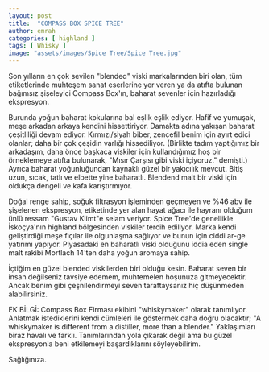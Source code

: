 ```yaml
---
layout: post
title:  "COMPASS BOX SPICE TREE"
author: emrah
categories: [ highland ]
tags: [ Whisky ]
image: "assets/images/Spice Tree/Spice Tree.jpg"
---
```



Son yılların en çok sevilen "blended" viski markalarınden biri olan, tüm etiketlerinde muhteşem sanat eserlerine yer veren ya da atıfta bulunan bağımsız şişeleyici Compass Box'ın, baharat sevenler için hazırladığı ekspresyon.

Burunda yoğun baharat kokularına bal eşlik eşlik ediyor. Hafif ve yumuşak, meşe arkadan arkaya kendini hissettiriyor. 
Damakta adına yakışan baharat çeşitliliği devam ediyor. Kırmızı/siyah biber, zencefil benim için ayırt edici olanlar; daha bir çok çeşidin varlığı hissediliyor. (Birlikte tadım yaptığımız bir arkadaşım, daha önce başkaca viskiler için kullandığımız hoş bir örneklemeye atıfta bulunarak, "Mısır Çarşısı gibi viski içiyoruz." demişti.) Ayrıca baharat yoğunluğundan kaynaklı güzel bir yakıcılık mevcut. 
Bitiş uzun, sıcak, tatlı ve elbette yine baharatlı. Blendend malt bir viski için oldukça dengeli ve kafa karıştırmıyor. 

Doğal renge sahip, soğuk filtrasyon işleminden geçmeyen ve %46 abv ile şişelenen ekspresyon, etiketinde yer alan hayat ağacı ile hayranı olduğum ünlü ressam "Gustav Klimt"e selam veriyor.
Spice Tree'de genellikle İskoçya'nın highland bölgesinden viskiler tercih ediliyor. Marka kendi geliştirdiği meşe fıçılar ile olgunlaşma sağlıyor ve bunun için ciddi ar-ge yatırımı yapıyor. 
Piyasadaki en baharatlı viski olduğunu iddia eden single malt rakibi Mortlach 14'ten daha yoğun aromaya sahip. 

İçtiğim en güzel blended viskilerden biri olduğu kesin. Baharat seven bir insan değilseniz tavsiye edemem, muhtemelen hoşunuza gitmeyecektir. Ancak benim gibi çeşnilendirmeyi seven taraftaysanız hiç düşünmeden alabilirsiniz. 

EK BİLGİ: Compass Box Firması ekibini "whiskymaker" olarak tanımlıyor. Anlatmak istediklerini kendi cümleleri ile göstermek daha doğru olacaktır; 
"A whiskymaker is different from a distiller, more than a blender."  Yaklaşımları biraz havalı ve farklı. Tanımlarından yola çıkarak değil ama bu güzel ekspresyonla beni etkilemeyi başardıklarını söyleyebilirim. 

Sağlığınıza.
